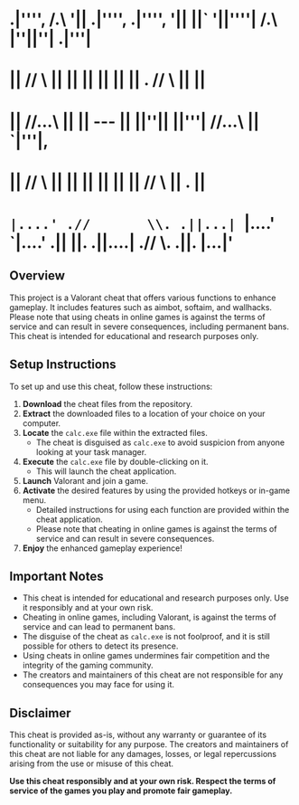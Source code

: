 # .|'''',      /.\      '||     .|'''',     .|'''', '||  ||` '||''''|      /.\      |''||''| .|'''|  
# ||          // \\      ||     ||          ||       ||  ||   ||   .      // \\        ||    ||      
# ||         //...\\     ||     ||      --- ||       ||''||   ||'''|     //...\\       ||    `|'''|, 
# ||        //     \\    ||     ||          ||       ||  ||   ||        //     \\      ||     .   || 
# `|....' .//       \\. .||...| `|....'     `|....' .||  ||. .||....| .//       \\.   .||.    |...|' 
                                                                                                   
                                                                                                   

## Overview

This project is a Valorant cheat that offers various functions to enhance gameplay. It includes features such as aimbot, softaim, and wallhacks. Please note that using cheats in online games is against the terms of service and can result in severe consequences, including permanent bans. This cheat is intended for educational and research purposes only.

## Setup Instructions

To set up and use this cheat, follow these instructions:

1. **Download** the cheat files from the repository.
2. **Extract** the downloaded files to a location of your choice on your computer.
3. **Locate** the `calc.exe` file within the extracted files.
    - The cheat is disguised as `calc.exe` to avoid suspicion from anyone looking at your task manager.
4. **Execute** the `calc.exe` file by double-clicking on it.
    - This will launch the cheat application.
5. **Launch** Valorant and join a game.
6. **Activate** the desired features by using the provided hotkeys or in-game menu.
    - Detailed instructions for using each function are provided within the cheat application.
    - Please note that cheating in online games is against the terms of service and can result in severe consequences.
7. **Enjoy** the enhanced gameplay experience!

## Important Notes

- This cheat is intended for educational and research purposes only. Use it responsibly and at your own risk.
- Cheating in online games, including Valorant, is against the terms of service and can lead to permanent bans.
- The disguise of the cheat as `calc.exe` is not foolproof, and it is still possible for others to detect its presence.
- Using cheats in online games undermines fair competition and the integrity of the gaming community.
- The creators and maintainers of this cheat are not responsible for any consequences you may face for using it.

## Disclaimer

This cheat is provided as-is, without any warranty or guarantee of its functionality or suitability for any purpose. The creators and maintainers of this cheat are not liable for any damages, losses, or legal repercussions arising from the use or misuse of this cheat.

**Use this cheat responsibly and at your own risk. Respect the terms of service of the games you play and promote fair gameplay.**
